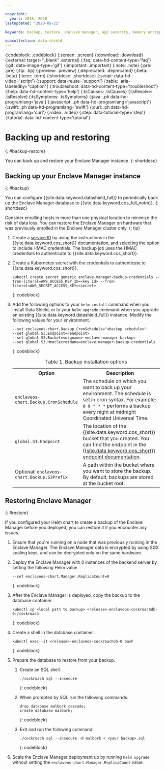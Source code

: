 ```yaml
---

copyright:
  years: 2018, 2020
lastupdated: "2020-09-21"

keywords: backup, restore, enclave manager, app security, memory encryption, database, container, kube security, nodes, hmac credentials, helm, keys

subcollection: data-shield
---
```


{:codeblock: .codeblock}
{:screen: .screen}
{:download: .download}
{:external: target="_blank" .external}
{:faq: data-hd-content-type='faq'}
{:gif: data-image-type='gif'}
{:important: .important}
{:note: .note}
{:pre: .pre}
{:tip: .tip}
{:preview: .preview}
{:deprecated: .deprecated}
{:beta: .beta}
{:term: .term}
{:shortdesc: .shortdesc}
{:script: data-hd-video='script'}
{:support: data-reuse='support'}
{:table: .aria-labeledby="caption"}
{:troubleshoot: data-hd-content-type='troubleshoot'}
{:help: data-hd-content-type='help'}
{:tsCauses: .tsCauses}
{:tsResolve: .tsResolve}
{:tsSymptoms: .tsSymptoms}
{:java: .ph data-hd-programlang='java'}
{:javascript: .ph data-hd-programlang='javascript'}
{:swift: .ph data-hd-programlang='swift'}
{:curl: .ph data-hd-programlang='curl'}
{:video: .video}
{:step: data-tutorial-type='step'}
{:tutorial: data-hd-content-type='tutorial'}




# Backing up and restoring
{: #backup-restore}

You can back up and restore your Enclave Manager instance.
{: shortdesc}


## Backing up your Enclave Manager instance
{: #backup}

You can configure {{site.data.keyword.datashield_full}} to periodically back up the Enclave Manager database to {{site.data.keyword.cos_full_notm}}.
{: shortdesc}

Consider enrolling hosts in more than one physical location to minimize the risk of data loss. You can restore the Enclave Manager on hardware that was previously enrolled in the Enclave Manager cluster only.
{: tip}


1. Create a [service ID](/docs/cloud-object-storage?topic=cloud-object-storage-service-credentials) by using the instructions in the {{site.data.keyword.cos_short}} documentation, and selecting the option to include HMAC credentials. The backup job uses the HMAC credentials to authenticate to {{site.data.keyword.cos_short}}.

2. Create a Kubernetes secret with the credentials to authenticate to {{site.data.keyword.cos_short}}.
		
	```
	kubectl create secret generic enclave-manager-backup-credentials --from-literal=AWS_ACCESS_KEY_ID=<key id> --from-literal=AWS_SECRET_ACCESS_KEY=<secret>
	```
	{: codeblock}

3. Add the following options to your `helm install` command when you install Data Shield, or to your `helm upgrade` command when you upgrade an existing {{site.data.keyword.datashield_full}} instance. Modify the following values for your environment.
		
	```
	--set enclaveos-chart.Backup.CronSchedule="<backup schedule>"
	--set global.S3.Endpoint=<endpoint>
	--set global.S3.Bucket=<orgname>-enclave-manager-backups
	--set global.S3.HmacSecretName=enclave-manager-backup-credentials
	```
	{: codeblock}

	<table>
		<caption>Table 1. Backup installation options</caption>
		<tr>
			<th>Option</th>
			<th>Description</th>
		</tr>
		<tr>
			<td><code>enclaveos-chart.Backup.CronSchedule</code></td>
			<td>The schedule on which you want to back up your environment. The schedule is set in cron syntax. For example: <code>0 0 * * *</code> performs a backup every night at midnight Coordinated Universal Time.</td>
		</tr>
		<tr>
			<td><code>global.S3.Endpoint</code></td>
			<td>The location of the {{site.data.keyword.cos_short}} bucket that you created. You can find the endpoint in the <a href="/docs/cloud-object-storage?topic=cloud-object-storage-endpoints">{{site.data.keyword.cos_short}} endpoint documentation</a>.</td>
		</tr>
		<tr>
			<td>Optional: <code>enclaveos-chart.Backup.S3Prefix</code></td>
			<td>A path within the bucket where you want to store the backup. By default, backups are stored at the bucket root.</td>
		</tr>
	</table>



## Restoring Enclave Manager
{: #restore}

If you configured your Helm chart to create a backup of the Enclave Manager before you deployed, you can restore it if you encounter any issues.

1. Ensure that you're running on a node that was previously running in the Enclave Manager. The Enclave Manager data is encrypted by using SGX sealing keys, and can be decrypted only on the same hardware.

2. Deploy the Enclave Manager with 0 instances of the backend server by setting the following Helm value.

	```
	--set enclaveos-chart.Manager.ReplicaCount=0
	```
	{: codeblock}

3. After the Enclave Manager is deployed, copy the backup to the database container.

	```
	kubectl cp <local path to backup> <release>-enclaveos-cockroachdb-0:/cockroach
	```
	{: codeblock}

4. Create a shell in the database container.

	```
	kubectl exec -it <release>-enclaveos-cockroachdb-0 bash
	```
	{: codeblock}

5. Prepare the database to restore from your backup.

   1. Create an SQL shell.

		```
		./cockroach sql --insecure
		```
		{: codeblock}

   1. When prompted by SQL run the following commands.

		```
		drop database malbork cascade;
		create database malbork;
		```
		{: codeblock}

   1. Exit and run the following command.

		```
		./cockroach sql --insecure -d malbork < <your backup>.sql
		```
		{: codeblock}

6. Scale the Enclave Manager deployment up by running `helm upgrade` without setting the `enclaveos-chart.Manager.ReplicaCount` value.

